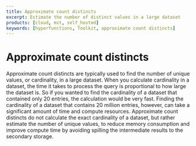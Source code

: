 ```yaml
---
title: Approximate count distincts
excerpt: Estimate the number of distinct values in a large dataset
products: [cloud, mst, self_hosted]
keywords: [hyperfunctions, Toolkit, approximate count distincts]
---
```


# Approximate count distincts

Approximate count distincts are typically used to find the number of unique values, or cardinality, in a large dataset. When you calculate cardinality in a dataset,
the time it takes to process the query is proportional to how large the dataset
is. So if you wanted to find the cardinality of a dataset that contained only 20
entries, the calculation would be very fast. Finding the cardinality of a
dataset that contains 20 million entries, however, can take a
significant amount of time and compute resources. Approximate count distincts do
not calculate the exact cardinality of a dataset, but rather estimate the number
of unique values, to reduce memory consumption and improve compute time by
avoiding spilling the intermediate results to the secondary storage.
